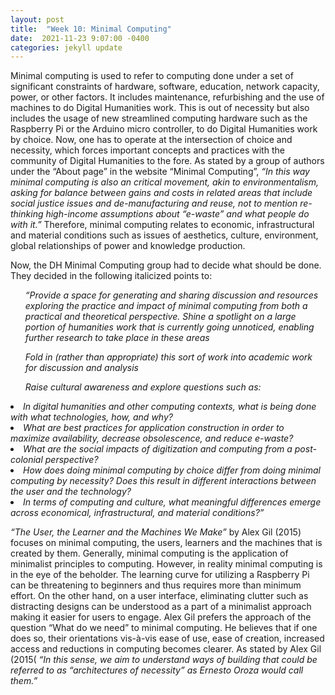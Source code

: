 ```yaml
---
layout: post
title:  "Week 10: Minimal Computing"
date:  2021-11-23 9:07:00 -0400
categories: jekyll update
---
```


<style>
div{
  text-align: justify;
  text-justify: inter-word;
}
</style>

<p>Minimal computing is used to refer to computing done under a set of significant constraints of hardware, software, education, network capacity, power, or other factors. It includes maintenance, refurbishing and the use of machines to do Digital Humanities work. This is out of necessity but also includes the usage of new streamlined computing hardware such as the Raspberry Pi or the Arduino micro controller, to do Digital Humanities work by choice. Now, one has to operate at the intersection of choice and necessity, which forces important concepts and practices with the community of Digital Humanities to the fore. As stated by a group of authors under the “About page” in the website “Minimal Computing”, <i>“In this way minimal computing is also an critical movement, akin to environmentalism, asking for balance between gains and costs in related areas that include social justice issues and de-manufacturing and reuse, not to mention re-thinking high-income assumptions about “e-waste” and what people do with it.”</i> Therefore, minimal computing relates to economic, infrastructural and material conditions such as issues of aesthetics, culture, environment, global relationships of power and knowledge production.</p>

<p>Now, the DH Minimal Computing group had to decide what should be done. They decided in the following italicized points to:

<i><ul>“Provide a space for generating and sharing discussion and resources exploring the practice and impact of minimal computing from both a practical and theoretical perspective.
Shine a spotlight on a large portion of humanities work that is currently going unnoticed, enabling further research to take place in these areas</ul>
<ul>Fold in (rather than appropriate) this sort of work into academic work for discussion and analysis</ul>
<ul>Raise cultural awareness and explore questions such as:</ul>
<li>In digital humanities and other computing contexts, what is being done with what technologies, how, and why?</li>
<li>What are best practices for application construction in order to maximize availability, decrease obsolescence, and reduce e-waste?</li>
<li>What are the social impacts of digitization and computing from a post-colonial perspective?</li>
<li>How does doing minimal computing by choice differ from doing minimal computing by necessity? Does this result in different interactions between the user and the technology?</li>
<li>In terms of computing and culture, what meaningful differences emerge across economical, infrastructural, and material conditions?”</li></i></p>

<p><i>“The User, the Learner and the Machines We Make”</i> by Alex Gil &lpar;2015&rpar; focuses on minimal computing, the users, learners and the machines that is created by them. Generally, minimal computing is the application of minimalist principles to computing. However, in reality minimal computing is in the eye of the beholder.  The learning curve for utilizing a Raspberry Pi can be threatening to beginners and thus requires more than minimum effort. On the other hand, on a user interface, eliminating clutter such as distracting designs can be understood as a part of a minimalist approach making it easier for users to engage. Alex Gil prefers the approach of the question “What do we need” to minimal computing. He believes that if one does so, their orientations vis-à-vis ease of use, ease of creation, increased access and reductions in computing becomes clearer. As stated by Alex Gil &lpar;2015&lpar; <i>“In this sense, we aim to understand ways of building that could be referred to as “architectures of necessity” as Ernesto Oroza would call them.”</i></p>